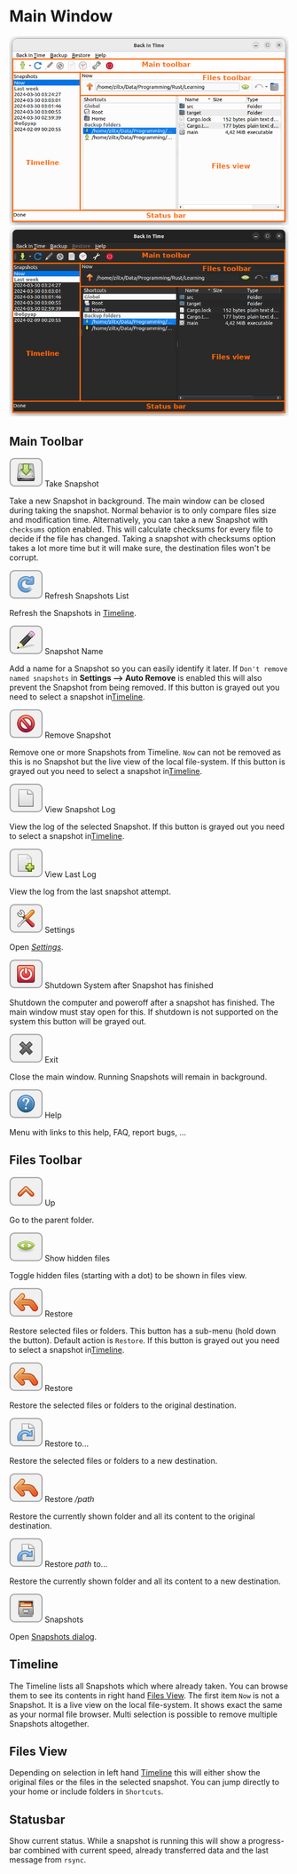 <!--
SPDX-FileCopyrightText: © 2016 Germar Reitze

SPDX-License-Identifier: GPL-2.0-or-later

This file is part of the program "Back In Time" which is released under GNU
General Public License v2 (GPLv2).
See file/folder LICENSE or
go to <https://spdx.org/licenses/GPL-2.0-or-later.html>
-->
# Main Window

![Back In Time main window](_images/light/main_window_sections.png#only-light)
![Back In Time main window](_images/dark/main_window_sections.png#only-dark)


## Main Toolbar

![take_snapshot](_images/document-save_btn.svg) Take Snapshot

Take a new Snapshot in background. The main window can be closed during taking
the snapshot. Normal behavior is to only compare files size and modification
time. Alternatively, you can take a new Snapshot with `checksums` option
enabled. This will calculate checksums for every file to decide if the file has
changed. Taking a snapshot with checksums option takes a lot more time but it
will make sure, the destination files won't be corrupt.

![refresh_snapshot](_images/view-refresh_btn.svg) Refresh Snapshots List

Refresh the Snapshots in [Timeline](#timeline).

![snapshot_name](_images/gtk-edit_btn.svg) Snapshot Name

Add a name for a Snapshot so you can easily identify it later. If `Don't remove
named snapshots` in **Settings \--\> Auto Remove** is enabled this will also
prevent the Snapshot from being removed. If this button is grayed out you need to select a snapshot in[Timeline](#timeline).

![remove_snapshot](_images/edit-delete_btn.svg) Remove Snapshot

Remove one or more Snapshots from Timeline. `Now` can not be removed as this is
no Snapshot but the live view of the local file-system. If this button is grayed out you need to select a snapshot in[Timeline](#timeline).

![view_log](_images/text-plain_btn.svg) View Snapshot Log

View the log of the selected Snapshot. If this button is grayed out you need to select a snapshot in[Timeline](#timeline).

![view_log](_images/document-new_btn.svg) View Last Log

View the log from the last snapshot attempt.

![settings](_images/gtk-preferences_btn.svg) Settings

Open [*Settings*](settings.md).

![shutdown](_images/system-shutdown_btn.svg) Shutdown System after Snapshot has finished

Shutdown the computer and poweroff after a snapshot has finished. The main window must stay open for this. If shutdown is not supported on the system this button will be grayed out.

![exit](_images/window-close_btn.svg) Exit

Close the main window. Running Snapshots will remain in background.

![help](_images/help-contents_btn.svg) Help

Menu with links to this help, FAQ, report bugs, ...

## Files Toolbar

![up](_images/go-up_btn.svg) Up

Go to the parent folder.

![show_hidden](_images/show-hidden_btn.svg) Show hidden files

Toggle hidden files (starting with a dot) to be shown in files view.

![restore](_images/edit-undo_btn.svg) Restore

Restore selected files or folders. This button has a sub-menu (hold down the
button). Default action is `Restore`. If this button is grayed out you need to select a snapshot in[Timeline](#timeline).

![restore](_images/edit-undo_btn.svg) Restore

Restore the selected files or folders to the original destination.

![restore_to](_images/document-revert_btn.svg) Restore to...

Restore the selected files or folders to a new destination.

![restore](_images/edit-undo_btn.svg) Restore */path*

Restore the currently shown folder and all its content to the original destination.

![restore_to](_images/document-revert_btn.svg) Restore *path* to...

Restore the currently shown folder and all its content to a new destination.

![snapshots](_images/file-manager_btn.svg) Snapshots

Open [Snapshots dialog](snapshots-dialog.md).

## Timeline

The Timeline lists all Snapshots which where already taken. You can browse them to see its contents in right hand [Files View](#files-view). The first item `Now` is not a Snapshot. It is a live view on the local file-system. It shows exact the same as your normal file browser. Multi selection is possible to remove multiple Snapshots altogether.

## Files View

Depending on selection in left hand [Timeline](#timeline) this will either show the original files or the files in the selected snapshot. You can jump directly to your home or include folders in `Shortcuts`.

## Statusbar

Show current status. While a snapshot is running this will show a progress-bar combined with current speed, already transferred data and the last message from `rsync`.
